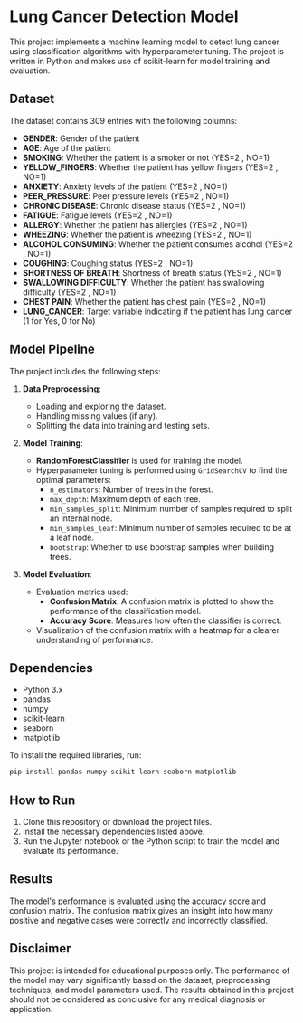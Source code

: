 
# Lung Cancer Detection Model
This project implements a machine learning model to detect lung cancer using classification algorithms with hyperparameter tuning. The project is written in Python and makes use of scikit-learn for model training and evaluation.

## Dataset

The dataset contains 309 entries with the following columns:
- **GENDER**: Gender of the patient
- **AGE**: Age of the patient
- **SMOKING**: Whether the patient is a smoker or not (YES=2 , NO=1)
- **YELLOW_FINGERS**: Whether the patient has yellow fingers (YES=2 , NO=1)
- **ANXIETY**: Anxiety levels of the patient (YES=2 , NO=1)
- **PEER_PRESSURE**: Peer pressure levels (YES=2 , NO=1)
- **CHRONIC DISEASE**: Chronic disease status (YES=2 , NO=1)
- **FATIGUE**: Fatigue levels (YES=2 , NO=1)
- **ALLERGY**: Whether the patient has allergies (YES=2 , NO=1)
- **WHEEZING**: Whether the patient is wheezing (YES=2 , NO=1)
- **ALCOHOL CONSUMING**: Whether the patient consumes alcohol (YES=2 , NO=1)
- **COUGHING**: Coughing status (YES=2 , NO=1)
- **SHORTNESS OF BREATH**: Shortness of breath status (YES=2 , NO=1)
- **SWALLOWING DIFFICULTY**: Whether the patient has swallowing difficulty (YES=2 , NO=1)
- **CHEST PAIN**: Whether the patient has chest pain (YES=2 , NO=1)
- **LUNG_CANCER**: Target variable indicating if the patient has lung cancer (1 for Yes, 0 for No)

## Model Pipeline

The project includes the following steps:

1. **Data Preprocessing**:
    - Loading and exploring the dataset.
    - Handling missing values (if any).
    - Splitting the data into training and testing sets.
    
2. **Model Training**:
    - **RandomForestClassifier** is used for training the model.
    - Hyperparameter tuning is performed using `GridSearchCV` to find the optimal parameters:
        - `n_estimators`: Number of trees in the forest.
        - `max_depth`: Maximum depth of each tree.
        - `min_samples_split`: Minimum number of samples required to split an internal node.
        - `min_samples_leaf`: Minimum number of samples required to be at a leaf node.
        - `bootstrap`: Whether to use bootstrap samples when building trees.

3. **Model Evaluation**:
    - Evaluation metrics used:
        - **Confusion Matrix**: A confusion matrix is plotted to show the performance of the classification model.
        - **Accuracy Score**: Measures how often the classifier is correct.
    - Visualization of the confusion matrix with a heatmap for a clearer understanding of performance.

## Dependencies

- Python 3.x
- pandas
- numpy
- scikit-learn
- seaborn
- matplotlib

To install the required libraries, run:

```bash
pip install pandas numpy scikit-learn seaborn matplotlib
```

## How to Run

1. Clone this repository or download the project files.
2. Install the necessary dependencies listed above.
3. Run the Jupyter notebook or the Python script to train the model and evaluate its performance.

## Results

The model's performance is evaluated using the accuracy score and confusion matrix. The confusion matrix gives an insight into how many positive and negative cases were correctly and incorrectly classified.

## Disclaimer

This project is intended for educational purposes only. The performance of the model may vary significantly based on the dataset, preprocessing techniques, and model parameters used. The results obtained in this project should not be considered as conclusive for any medical diagnosis or application. 

